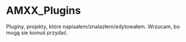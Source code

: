 # AMXX_Plugins
Pluginy, projekty, które napisałem/znalazłem/edytowałem. Wrzucam, bo mogą sie komuś przydać.
